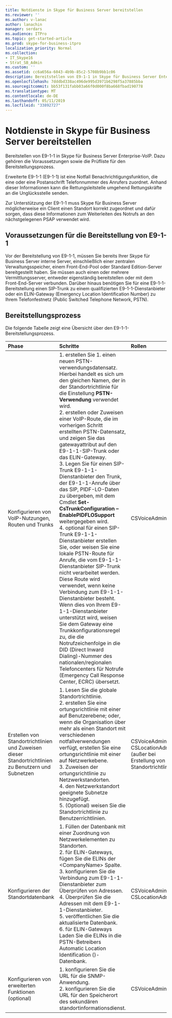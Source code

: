 ```yaml
---
title: Notdienste in Skype für Business Server bereitstellen
ms.reviewer: ''
ms.author: v-lanac
author: lanachin
manager: serdars
ms.audience: ITPro
ms.topic: get-started-article
ms.prod: skype-for-business-itpro
localization_priority: Normal
ms.collection:
- IT_Skype16
- Strat_SB_Admin
ms.custom: ''
ms.assetid: cc6a656a-6043-4b9b-85c2-5708b9bb1c06
description: Bereitstellen von E9-1-1 in Skype für Business Server Enterprise-VoIP. Dazu gehören die Voraussetzungen sowie die Prüfliste für den Bereitstellungsprozess.
ms.openlocfilehash: 7dddbd338ac496de995d3971b6298f5a37885bba
ms.sourcegitcommit: bb53f131fabb03a66f0d000f8ba668fbad190778
ms.translationtype: MT
ms.contentlocale: de-DE
ms.lasthandoff: 05/11/2019
ms.locfileid: "33892727"
---
```

# <a name="deploy-emergency-services-in-skype-for-business-server"></a>Notdienste in Skype für Business Server bereitstellen
 
Bereitstellen von E9-1-1 in Skype für Business Server Enterprise-VoIP. Dazu gehören die Voraussetzungen sowie die Prüfliste für den Bereitstellungsprozess.
  
Erweiterte E9-1-1 (E9-1-1) ist eine Notfall Benachrichtigungsfunktion, die eine oder eine Postanschrift Telefonnummer des Anrufers zuordnet. Anhand dieser Informationen kann die Rettungsleitstelle umgehend Rettungskräfte an die Unglücksstelle senden.
  
Zur Unterstützung der E9-1-1 muss Skype für Business Server möglicherweise ein Client einen Standort korrekt zugeordnet und dafür sorgen, dass diese Informationen zum Weiterleiten des Notrufs an den nächstgelegenen PSAP verwendet wird.
  
## <a name="deployment-prerequisites-for-e9-1-1"></a>Voraussetzungen für die Bereitstellung von E9-1-1

Vor der Bereitstellung von E9-1-1, müssen Sie bereits Ihrer Skype für Business Server interne Server, einschließlich einer zentralen Verwaltungsspeicher, einem Front-End-Pool oder Standard Edition-Server bereitgestellt haben. Sie müssen auch einen oder mehrere Vermittlungsserver, entweder eigenständig bereitstellen oder mit dem Front-End-Server verbunden. Darüber hinaus benötigen Sie für eine E9-1-1-Bereitstellung einen SIP-Trunk zu einem qualifizierten E9-1-1-Dienstanbieter oder ein ELIN-Gateway (Emergency Location Identification Number) zu Ihrem Telefonfestnetz (Public Switched Telephone Network, PSTN).
  
## <a name="deployment-process"></a>Bereitstellungsprozess

Die folgende Tabelle zeigt eine Übersicht über den E9-1-1-Bereitstellungsprozess.
  
|**Phase**|**Schritte**|**Rollen**|**Bereitstellungsdokumentation**|
|:-----|:-----|:-----|:-----|
|Konfigurieren von VoIP-Nutzungen, Routen und Trunks  <br/> |1. erstellen Sie 1. einen neuen PSTN-verwendungsdatensatz. Hierbei handelt es sich um den gleichen Namen, der in der Standortrichtlinie für die Einstellung **PSTN-Verwendung** verwendet wird. <br/> 2. erstellen oder Zuweisen einer VoIP-Route, die im vorherigen Schritt erstellten PSTN-Datensatz, und zeigen Sie das gatewayattribut auf den E9-1-1-SIP-Trunk oder das ELIN-Gateway.  <br/> 3. Legen Sie für einen SIP-Trunk E9-1-1-Dienstanbieter den Trunk, der E9-1-1-Anrufe über das SIP, PIDF-LO-Daten zu übergeben, mit dem Cmdlet **Set-CsTrunkConfiguration – EnablePIDFLOSupport** weitergegeben wird. <br/> 4. optional für einen SIP-Trunk E9-1-1-Dienstanbieter erstellen Sie, oder weisen Sie eine lokale PSTN-Route für Anrufe, die vom E9-1-1-Dienstanbieter SIP-Trunk nicht verarbeitet werden. Diese Route wird verwendet, wenn keine Verbindung zum E9-1-1-Dienstanbieter besteht. Wenn dies von Ihrem E9-1-1-Dienstanbieter unterstützt wird, weisen Sie dem Gateway eine Trunkkonfigurationsregel zu, die die Notrufzeichenfolge in die DID (Direct Inward Dialing)-Nummer des nationalen/regionalen Telefoncenters für Notrufe (Emergency Call Response Center, ECRC) übersetzt.  <br/> |CSVoiceAdmin  <br/> |[Konfigurieren einer E9-1-1-VoIP-Route in Skype für Business Server](configure-an-e9-1-1-voice-route.md) <br/> |
|Erstellen von Standortrichtlinien und Zuweisen dieser Standortrichtlinien zu Benutzern und Subnetzen  <br/> |1. Lesen Sie die globale Standortrichtlinie.  <br/> 2. erstellen Sie eine ortungsrichtlinie mit einer auf Benutzerebene; oder, wenn die Organisation über mehr als einen Standort mit verschiedenen notfallverwendungen verfügt, erstellen Sie eine ortungsrichtlinie mit einer auf Netzwerkebene.  <br/> 3. Zuweisen der ortungsrichtlinie zu Netzwerkstandorten.  <br/> 4. den Netzwerkstandort geeignete Subnetze hinzugefügt.  <br/> 5. (Optional) weisen Sie die Standortrichtlinie zu Benutzerrichtlinien.  <br/> |CSVoiceAdmin  <br/> CSLocationAdmin (außer bei Erstellung von Standortrichtlinien)  <br/> |[Erstellen von ortungsrichtlinien in Skype für Business Server](create-location-policies.md) <br/> [Hinzufügen einer ortungsrichtlinie zu einem Netzwerkstandort in Skype für Business Server](add-a-location-policy-to-a-network-site.md) <br/> [Associate a subnet with a network site](deploy-network.md#BKMK_AssociateSubnets) <br/> |
|Konfigurieren der Standortdatenbank  <br/> |1. Füllen der Datenbank mit einer Zuordnung von Netzwerkelementen zu Standorten.  <br/> 2. für ELIN-Gateways, fügen Sie die ELINs der \<CompanyName\> Spalte.  <br/> 3. konfigurieren Sie die Verbindung zum E9-1-1-Dienstanbieter zum Überprüfen von Adressen.  <br/> 4. Überprüfen Sie die Adressen mit dem E9-1-1-Dienstanbieter.  <br/> 5. veröffentlichen Sie die aktualisierte Datenbank.  <br/> 6. für ELIN-Gateways Laden Sie die ELINs in die PSTN-Betreibers Automatic Location Identification ()-Datenbank.  <br/> |CSVoiceAdmin  <br/> CSLocationAdmin  <br/> |[Konfigurieren der Standortdatenbank in Skype für Business Server](configure-the-location-database.md) <br/> |
|Konfigurieren von erweiterten Funktionen (optional)  <br/> |1. konfigurieren Sie die URL für die SNMP-Anwendung.  <br/> 2. konfigurieren Sie die URL für den Speicherort des sekundären standortinformationsdienst.  <br/> |CSVoiceAdmin  <br/> |[Konfigurieren einer SNMP-Anwendung in Skype für Business Server](configure-an-snmp-application.md) <br/> [Konfigurieren einer sekundären standortinformationsdienst in Skype für Business Server](secondary-location-information-service.md) <br/> |
   

